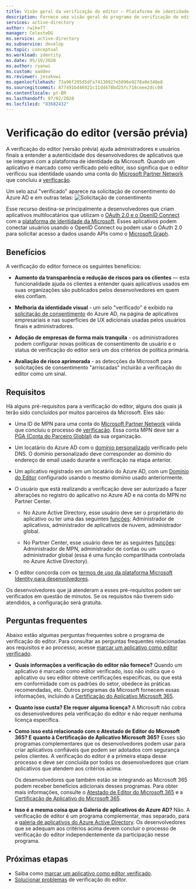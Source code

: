 ```yaml
---
title: Visão geral da verificação do editor – Plataforma de identidade da Microsoft | Azure
description: Fornece uma visão geral do programa de verificação do editor (versão prévia) para a plataforma de identidade da Microsoft. Lista os benefícios, os requisitos do programa e as perguntas frequentes. Quando um aplicativo é marcado como verificado pelo editor, isso significa que o editor verificou sua identidade usando uma conta do Microsoft Partner Network que concluiu o processo de verificação e associou essa conta do MPN ao registro de aplicativo.
services: active-directory
author: rwike77
manager: CelesteDG
ms.service: active-directory
ms.subservice: develop
ms.topic: conceptual
ms.workload: identity
ms.date: 05/19/2020
ms.author: ryanwi
ms.custom: aaddev
ms.reviewer: jesakowi
ms.openlocfilehash: 73a96f295d5dfa74130927e5096e9278a0e348e8
ms.sourcegitcommit: 877491bd46921c11dd478bd25fc718ceee2dcc08
ms.contentlocale: pt-BR
ms.lasthandoff: 07/02/2020
ms.locfileid: "83682432"
---
```

# <a name="publisher-verification-preview"></a>Verificação do editor (versão prévia)

A verificação do editor (versão prévia) ajuda administradores e usuários finais a entender a autenticidade dos desenvolvedores de aplicativos que se integram com a plataforma de identidade da Microsoft. Quando um aplicativo é marcado como verificado pelo editor, isso significa que o editor verificou sua identidade usando uma conta do [Microsoft Partner Network](https://partner.microsoft.com/membership) que concluiu a [verificação](/partner-center/verification-responses). 

Um selo azul "verificado" aparece na solicitação de consentimento do Azure AD e em outras telas: ![Solicitação de consentimento](./media/publisher-verification-overview/consent-prompt.png)

Esse recurso destina-se principalmente a desenvolvedores que criam aplicativos multilocatários que utilizam o [OAuth 2.0 e o OpenID Connect](active-directory-v2-protocols.md) com a [plataforma de identidade da Microsoft](v2-overview.md). Esses aplicativos podem conectar usuários usando o OpenID Connect ou podem usar o OAuth 2.0 para solicitar acesso a dados usando APIs como o [Microsoft Graph](https://developer.microsoft.com/graph/).

## <a name="benefits"></a>Benefícios
A verificação do editor fornece os seguintes benefícios:
- **Aumento da transparência e redução de riscos para os clientes** — esta funcionalidade ajuda os clientes a entender quais aplicativos usados em suas organizações são publicados pelos desenvolvedores em quem eles confiam. 

- **Melhoria da identidade visual** - um selo "verificado" é exibido na [solicitação de consentimento](application-consent-experience.md) do Azure AD, na página de aplicativos empresariais e nas superfícies de UX adicionais usadas pelos usuários finais e administradores. 

- **Adoção de empresas de forma mais tranquila** - os administradores podem configurar novas políticas de consentimento de usuário e o status de verificação do editor será um dos critérios de política primária. 

- **Avaliação de risco aprimorada** - as detecções da Microsoft para solicitações de consentimento "arriscadas" incluirão a verificação do editor como um sinal. 

## <a name="requirements"></a>Requisitos
Há alguns pré-requisitos para a verificação do editor, alguns dos quais já terão sido concluídos por muitos parceiros da Microsoft. Eles são: 

-  Uma ID de MPN para uma conta do [Microsoft Partner Network](https://partner.microsoft.com/membership) válida que concluiu o processo de [verificação](/partner-center/verification-responses). Essa conta MPN deve ser a [PGA (Conta do Parceiro Globlal)](/partner-center/account-structure#the-top-level-is-the-partner-global-account-pga) da sua organização. 

-  Um locatário do Azure AD com o [domínio personalizado](/azure/active-directory/fundamentals/add-custom-domain) verificado pelo DNS. O domínio personalizado deve corresponder ao domínio do endereço de email usado durante a verificação na etapa anterior. 

-  Um aplicativo registrado em um locatário do Azure AD, com um [Domínio do Editor](howto-configure-publisher-domain.md) configurado usando o mesmo domínio usado anteriormente. 

-  O usuário que está realizando a verificação deve ser autorizado a fazer alterações no registro do aplicativo no Azure AD e na conta do MPN no Partner Center. 

    -  No Azure Active Directory, esse usuário deve ser o proprietário do aplicativo ou ter uma das seguintes [funções](/azure/active-directory/users-groups-roles/directory-assign-admin-roles): Administrador de aplicativos, administrador de aplicativos de nuvem, administrador global. 

    -  No Partner Center, esse usuário deve ter as seguintes [funções](/partner-center/permissions-overview): Administrador de MPN, administrador de contas ou um administrador global (essa é uma função compartilhada controlada no Azure Active Directory).
    
-  O editor concorda com os [termos de uso da plataforma Microsoft Identity para desenvolvedores](/legal/microsoft-identity-platform/terms-of-use).

Os desenvolvedores que já atenderam a esses pré-requisitos podem ser verificados em questão de minutos. Se os requisitos não tiverem sido atendidos, a configuração será gratuita. 

## <a name="frequently-asked-questions"></a>Perguntas frequentes 
Abaixo estão algumas perguntas frequentes sobre o programa de verificação do editor. Para consultar as perguntas frequentes relacionadas aos requisitos e ao processo, acesse [marcar um aplicativo como editor verificado](mark-app-as-publisher-verified.md).

- **Quais informações a verificação do editor __não__ fornece?**  Quando um aplicativo é marcado como editor verificado, isso não indica que o aplicativo ou seu editor obteve certificações específicas, ou que está em conformidade com os padrões do setor, obedece às práticas recomendadas, etc. Outros programas da Microsoft fornecem essas informações, incluindo a [Certificação do Aplicativo Microsoft 365](/microsoft-365-app-certification/overview).

- **Quanto isso custa? Ele requer alguma licença?** A Microsoft não cobra os desenvolvedores pela verificação do editor e não requer nenhuma licença específica. 

- **Como isso está relacionado com o Atestado de Editor do Microsoft 365? E quanto à Certificação de Aplicativo Microsoft 365?** Esses são programas complementares que os desenvolvedores podem usar para criar aplicativos confiáveis que podem ser adotados com segurança pelos clientes. A verificação do editor é a primeira etapa desse processo e deve ser concluída por todos os desenvolvedores que criam aplicativos que atendem aos critérios acima. 

  Os desenvolvedores que também estão se integrando ao Microsoft 365 podem receber benefícios adicionais desses programas. Para obter mais informações, consulte o [Atestado de Editor do Microsoft 365](/microsoft-365-app-certification/docs/attestation) e a [Certificação de Aplicativo do Microsoft 365](/microsoft-365-app-certification/docs/certification). 

- **Isso é a mesma coisa que a Galeria de aplicativos do Azure AD?** Não. A verificação de editor é um programa complementar, mas separado, para a [galeria de aplicativos do Azure Active Directory](/azure/active-directory/azuread-dev/howto-app-gallery-listing). Os desenvolvedores que se adequam aos critérios acima devem concluir o processo de verificação do editor independentemente da participação nesse programa. 

## <a name="next-steps"></a>Próximas etapas
* Saiba como [marcar um aplicativo como editor verificado](mark-app-as-publisher-verified.md).
* [Solucionar problemas](troubleshoot-publisher-verification.md) de verificação do editor.